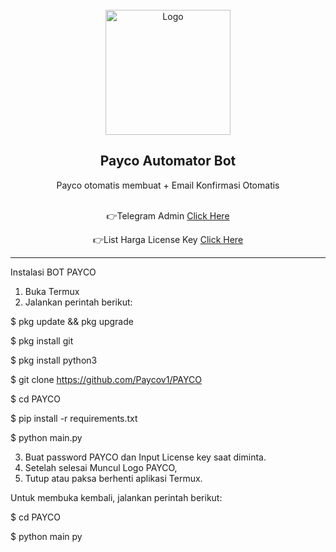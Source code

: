 <br/>
<div align="center">
  <a href="https://t.me/forumkt">
    <img src="https://cdn6.aptoide.com/imgs/f/2/f/f2f38cb075803b8d27f68e24a7e8d299_icon.png?w=128" alt="Logo" width="200" height="200">
  </a>
  
  <h2 align="center">Payco Automator Bot</h3>

  <p align="center">
    Payco otomatis membuat + Email Konfirmasi Otomatis</b>
    <br />
    <br />
 
 </p>
👉Telegram Admin <a
 href="https://t.me/forumkt">Click Here</a>
    
  </p>
  </p>
👉List Harga License Key <a
 href="https://www.facebook.com/100006432036377/posts/pfbid0FghRZfWbKqy381GsqWKc35ZXcnjdYJBF4oJag5cGby6qcw36SmKkCouZwiPwfMfCl/?app=fbl">Click Here</a>
    
  </p>
</div>
  
---------------------------------------

Instalasi BOT PAYCO

1. Buka Termux
2. Jalankan perintah berikut:

$ pkg update && pkg upgrade

$ pkg install git

$ pkg install python3

$ git clone https://github.com/Paycov1/PAYCO

$ cd PAYCO

$ pip install -r requirements.txt

$ python main.py

3. Buat password PAYCO dan Input License key saat diminta.
4. Setelah selesai Muncul Logo PAYCO, 
5. Tutup atau paksa berhenti aplikasi Termux.

Untuk membuka kembali, jalankan perintah berikut:

$ cd PAYCO

$ python main py
